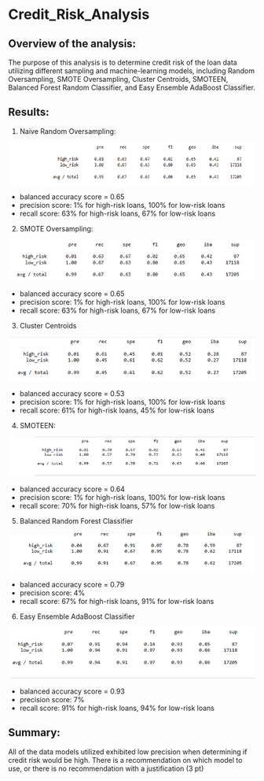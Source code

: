# Credit_Risk_Analysis

## Overview of the analysis: 
  The purpose of this analysis is to determine credit risk of the loan data utilizing different sampling and machine-learning models, including Random Oversampling, SMOTE Oversampling, Cluster Centroids, SMOTEEN, Balanced Forest Random Classifier, and Easy Ensemble AdaBoost Classifier.  

## Results: 

1) Naive Random Oversampling:

![Naive Random Oversampling](Resources/Naive_Random_Oversampling.png)
  
  * balanced accuracy score = 0.65
  * precision score: 1% for high-risk loans, 100% for low-risk loans
  * recall score: 63% for high-risk loans, 67% for low-risk loans

2) SMOTE Oversampling:

![SMOTE Oversampling](Resources/SMOTE_Oversampling.png)

  * balanced accuracy score = 0.65
  * precision score: 1% for high-risk loans, 100% for low-risk loans
  * recall score: 63% for high-risk loans, 67% for low-risk loans
 
3) Cluster Centroids

![Cluster Centroids](Resources/Cluster_Centroids.png)

  * balanced accuracy score = 0.53
  * precision score: 1% for high-risk loans, 100% for low-risk loans
  * recall score: 61% for high-risk loans, 45% for low-risk loans

4) SMOTEEN:

![SMOTEEN](Resources/SMOTEEN.png)

  * balanced accuracy score = 0.64
  * precision score: 1% for high-risk loans, 100% for low-risk loans
  * recall score: 70% for high-risk loans, 57% for low-risk loans

5) Balanced Random Forest Classifier

![Balanced Random Forest Classifier](Resources/Balanced_Random_Forest_Classifier.png)

  * balanced accuracy score = 0.79
  * precision score: 4%
  * recall score: 67% for high-risk loans, 91% for low-risk loans 

6) Easy Ensemble AdaBoost Classifier

![Easy Ensemble AdaBoost Classifier](Resources/Easy_Ensemble_AdaBoost_Classifier.png)

  * balanced accuracy score = 0.93
  * precision score: 7%
  * recall score: 91% for high-risk loans, 94% for low-risk loans 
## Summary:
  All of the data models utilized exhibited low precision when determining if credit risk would be high. 
There is a recommendation on which model to use, or there is no recommendation with a justification (3 pt)
  
